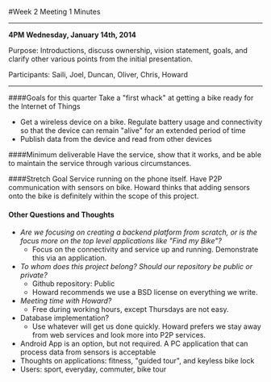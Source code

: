 #Week 2 Meeting 1 Minutes

---

**4PM Wednesday, January 14th, 2014**

Purpose: Introductions, discuss ownership, vision statement, goals, and clarify other various points from the initial presentation.

Participants: Saili, Joel, Duncan, Oliver, Chris, Howard

---

####Goals for this quarter
Take a "first whack" at getting a bike ready for the Internet of Things

 - Get a wireless device on a bike. Regulate battery usage and connectivity so that the device can remain "alive" for an extended period of time
 - Publish data from the device and read from other devices
 
####Minimum deliverable
Have the service, show that it works, and be able to maintain the service through various circumstances.

 
####Stretch Goal
Service running on the phone itself. Have P2P communication with sensors on bike. Howard thinks that adding sensors onto the bike is definitely within the scope of this project.

#### Other Questions and Thoughts
 - *Are we focusing on creating a backend platform from scratch, or is the focus more on the top level applications like "Find my Bike"?*  
 	- Focus on the connectivity and service up and running. Demonstrate this via an application. 	 	
- *To whom does this project belong? Should our repository be public or private?*
	- Github repository: Public
	- Howard recommends we use a BSD license on everything we write.  
- *Meeting time with Howard?*
	- Free during working hours, except Thursdays are not easy.  
- Database implementation? 
	- Use whatever will get us done quickly. Howard prefers we stay away from web services and look more into P2P services.
- Android App is an option, but not required. A PC application that can process data from sensors is acceptable
- Thoughts on applications: fitness, "guided tour", and keyless bike lock
- Users: sport, everyday, commuter, bike tour
